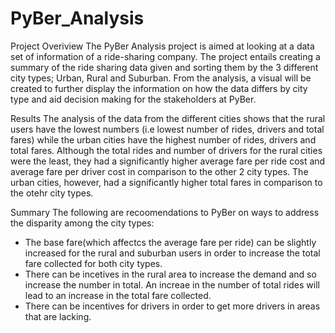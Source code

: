 # PyBer_Analysis

Project Overiview 
The PyBer Analysis project is aimed at looking at a data set of information of a ride-sharing company. The project entails creating a summary of the ride sharing data given and sorting them by the 3 different city types; Urban, Rural and Suburban. From the analysis, a visual will be created to further display the information on how the data differs by city type and aid decision making for the stakeholders at PyBer.

Results 
The analysis of the data from the different cities shows that the rural users have the lowest numbers (i.e lowest number of rides, drivers and total fares) while the urban cities have the highest number of rides, drivers and total fares. Although the total rides and number of drivers for the rural cities were the least, they had a significantly higher average fare per ride cost and average fare per driver cost in comparison to the other 2 city types. 
The urban cities, however, had a significantly higher total fares in comparison to the otehr city types. 


Summary 
The following are recoomendations to PyBer on ways to address the disparity among the city types:
- The base fare(which affectcs the average fare per ride) can be slightly increased for the rural and suburban users in order to increase the total fare collected for both city types. 
- There can be incetives in the rural area to increase the demand and so increase the number in total. An increae in the number of total rides will lead to an increase in the total fare collected.
- There can be incentives for drivers in order to get more drivers in areas that are lacking. 
